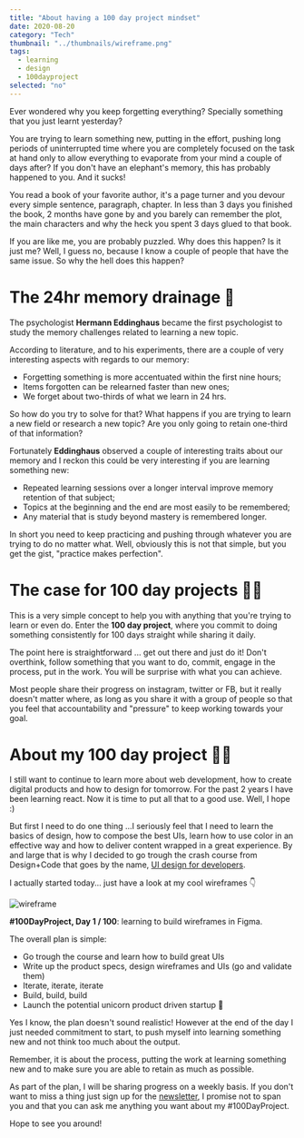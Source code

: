 ```yaml
---
title: "About having a 100 day project mindset"
date: 2020-08-20
category: "Tech"
thumbnail: "../thumbnails/wireframe.png"
tags:
  - learning
  - design
  - 100dayproject
selected: "no"
---
```


Ever wondered why you keep forgetting everything? Specially something that you just learnt yesterday?

You are trying to learn something new, putting in the effort, pushing long periods of uninterrupted time where you are completely focused on the task at hand only to allow everything to evaporate from your mind a couple of days after? If you don't have an elephant's memory, this has probably happened to you. And it sucks! 

You read a book of your favorite author, it's a page turner and you devour every simple sentence, paragraph, chapter. In less than 3 days you finished the book, 2 months have gone by and you barely can remember the plot, the main characters and why the heck you spent 3 days glued to that book. 

If you are like me, you are probably puzzled. Why does this happen? Is it just me? Well, I guess no, because I know a couple of people that have the same issue. So why the hell does this happen? 

# The 24hr memory drainage 🧠

The psychologist **Hermann Eddinghaus** became the first psychologist to study the memory challenges related to learning a new topic. 

According to literature, and to his experiments, there are a couple of very interesting aspects with regards to our memory: 

- Forgetting something is more accentuated within the first nine hours;
- Items forgotten can be relearned faster than new ones;
- We forget about two-thirds of what we learn in 24 hrs.
  
So how do you try to solve for that? What happens if you are trying to learn a new field or research a new topic? Are you only going to retain one-third of that information?

Fortunately **Eddinghaus** observed a couple of interesting traits about our memory and I reckon this could be very interesting if you are learning something new: 

-  Repeated learning sessions over a longer interval improve memory retention of that subject;
- Topics at the beginning and the end are most easily to be remembered;
- Any material that is study beyond mastery is remembered longer.

In short you need to keep practicing and pushing through whatever you are trying to do no matter what. Well, obviously this is not that simple, but you get the gist, "practice makes perfection".

# The case for 100 day projects 🏋️‍♀️

This is a very simple concept to help you with anything that you're trying to learn or even do. Enter the **100 day project**, where you commit to doing something consistently for 100 days straight while sharing it daily. 

The point here is straightforward ... get out there and just do it! Don't overthink, follow something that you want to do, commit, engage in the process, put in the work. You will be surprise with what you can achieve. 

Most people share their progress on instagram, twitter or FB, but it really doesn't matter where, as long as you share it with a group of people so that you feel that accountability and "pressure" to keep working towards your goal.

# About my 100 day project 🧘‍♂️ 

I still want to continue to learn more about web development, how to create digital products and how to design for tomorrow. For the past 2 years I have been learning react. Now it is time to put all that to a good use. Well, I hope :)

But first I need to do one thing ...I seriously feel that I need to learn the basics of design, how to compose the best UIs, learn how to use color in an effective way and how to deliver content wrapped in a great experience. By and large that is why I decided to go trough the crash course from Design+Code that goes by the name, [UI design for developers](https://designcode.io/ui-design-for-developers).

I actually started today... just have a look at my cool wireframes 👇

![wireframe](../thumbnails/wireframe.png)

**#100DayProject, Day 1 / 100**: learning to build wireframes in Figma.

The overall plan is simple: 
- Go trough the course and learn how to build great UIs 
- Write up the product specs, design wireframes and UIs (go and validate them)
- Iterate, iterate, iterate
- Build, build, build
- Launch the potential unicorn product driven startup 🚀

Yes I know, the plan doesn't sound realistic! However at the end of the day I just needed commitment to start, to push myself into learning something new and not think too much about the output. 

Remember, it is about the process, putting the work at learning something new and to make sure you are able to retain as much as possible.

As part of the plan, I will be sharing progress on a weekly basis. If you don't want to miss a thing just sign up for the [newsletter](https://tiagofsanchez.ck.page/c6b98eda74
), I promise not to span you and that you can ask me anything you want about my #100DayProject.

Hope to see you around!







